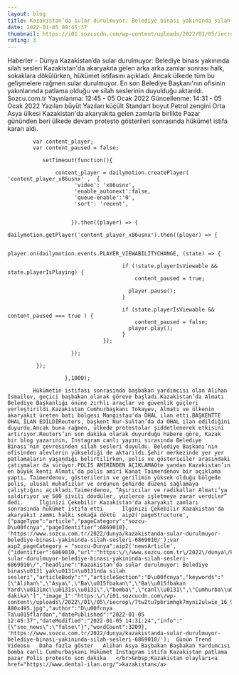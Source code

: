 ```yaml
--- 
layout: blog
title: Kazakistan’da sular durulmuyor: Belediye binası yakınında silah sesleri
date: 2022-01-05 09:45:37
thumbnail: https://i01.sozcucdn.com/wp-content/uploads/2022/01/05/iecrop/7tw2tu7pbrimhgk7myni2ulwie_16_9_1641375924-670x371.jpg
rating: 3
---
```

   Haberler - Dünya Kazakistan’da sular durulmuyor: Belediye binası yakınında silah sesleri Kazakistan'da akaryakıta gelen arka arka zamlar sonrası halk, sokaklara dökülürken, hükümet istifasını açıkladı. Ancak ülkede tüm bu gelişmelere rağmen sular durulmuyor. En son Belediye Başkanı'nın ofisinin yakınlarında patlama olduğu ve silah seslerinin duyulduğu aktarıldı.       Sozcu.com.tr    Yayınlanma: 12:45 - 05 Ocak 2022  Güncellenme: 14:31 - 05 Ocak 2022                 Yazıları büyüt Yazıları küçült Standart boyut         Petrol zengini Orta Asya ülkesi Kazakistan'da akaryakıta gelen zamlarla birlikte Pazar gününden beri ülkede devam protesto gösterileri sonrasında hükümet istifa kararı aldı.  
            
            var content_player;
            var content_paused = false;
         
               setTimeout(function(){
                  
                   content_player = dailymotion.createPlayer( 'content_player_x86usnx' ,  {
                         'video': 'x86usnx',
                         'enable_autonext':false,
                         'queue-enable':'0',
                         'sort': 'recent',
                         
                          
                        }).then((player) => {
                          dailymotion.getPlayer('content_player_x86usnx').then((player) => {
                          
                                  player.on(dailymotion.events.PLAYER_VIEWABILITYCHANGE, (state) => {
                                   
                                        if (!state.playerIsViewable && state.playerIsPlaying) {
                                            content_paused = true;
                                            
                                          player.pause();
                                        }
                                    
                                        if (state.playerIsViewable && content_paused === true ) {
                                            content_paused = false;
                                          player.play();
                                        }
                                  });
                          
                        });
                           
             });
                   
                      },1000);
            
            Hükümetin istifası sonrasında başbakan yardımcısı olan Alihan İsmailov, geçici başbakan olarak göreve başladı.Kazakistan’da Almatı Belediye Başkanlığı önüne zırhlı araçlar ve güvenlik güçleri yerleştirildi.Kazakistan Cumhurbaşkanı Tokayev, Almatı ve ülkenin akaryakıt üreten batı bölgesi Mangistau'da OHAL ilan etti.BAŞKENTTE OHAL İLAN EDİLDİReuters, başkent Nur-Sultan’da da OHAL ilan edildiğini duyurdu.Ancak buna rağmen, ülkede protestolar şiddetlenerek etkisini artırıyor.Reuters’ın son dakika olarak duyurduğu habere göre, Kazak bir blog yazarının, Instagram canlı yayını sırasında Belediye Binası’nın çevresinden silah sesleri duyuldu. Belediye Başkanı’nın ofisinden alevlerin yükseldiği de aktarıldı.Şehir merkezinde yer yer patlamaların yaşandığı belirtilirken, polis ve göstericiler arasındaki çatışmalar da sürüyor.POLİS AMİRİNDEN AÇIKLAMAÖte yandan Kazakistan’ın en büyük kenti Almatı’da polis amiri Kanat Taimerdenov bir açıklama yaptı… Taimerdenov, gösterilerin ve gerilimin yüksek olduğu bölgede polis, ulusal muhafızlar ve ordunun şehirde düzeni sağlamaya çalıştığını açıkladı.Taimerdenov, “Aşırıcılar ve radikallar Almatı’ya saldırıyor ve 500 sivili dövdüler, yüzlerce işletmeye zarar verdiler” dedi.     İlginizi Çekebilir Kazakistan'da akaryakıt zamları sonrasında hükümet istifa etti      İlginizi Çekebilir Kazakistan'da akaryakıt zammı halkı sokağa döktü  aip2('pageStructure', {"pageType":"article","pageCategory":"sozcu-D\u00fcnya","pageIdentifier":6869010}, 'https://www.sozcu.com.tr/2022/dunya/kazakistanda-sular-durulmuyor-belediye-binasi-yakininda-silah-sesleri-6869010/');var aip2_pageCategory = "sozcu-Dünya";aip2('newsArticle', {"identifier":6869010,"url":"https:\/\/www.sozcu.com.tr\/2022\/dunya\/kazakistanda-sular-durulmuyor-belediye-binasi-yakininda-silah-sesleri-6869010\/","headline":"Kazakistan’da sular durulmuyor: Belediye binas\u0131 yak\u0131n\u0131nda silah sesleri","articleBody":"","articleSection":"D\u00fcnya","keywords":"[\"Alihan\",\"Asya\",\"Ba\\u015fbakan\",\"Ba\\u015fbakan Yard\\u0131mc\\u0131s\\u0131\",\"bomba\",\"canl\\u0131\",\"Cumhurba\\u015fkan\\u0131\",\"H\\u00fck\\u00fcmet\",\"Instagram\",\"istifa\",\"Kazakistan\",\"patlama\",\"pazar\",\"Polis\",\"protesto\",\"son dakika\"]","image_1":"https:\/\/i01.sozcucdn.com\/wp-content\/uploads\/2022\/01\/05\/iecrop\/7tw2tu7pbrimhgk7myni2ulwie_16_9_1641375924-880x495.jpg","author":"D\u00fcnya Ta\u015flardan","datePublished":"2022-01-05 12:45:37","dateModified":"2022-01-05 14:31:24","info":"{\"seo_news\":\"false\"}","wordCount":3209}, 'https://www.sozcu.com.tr/2022/dunya/kazakistanda-sular-durulmuyor-belediye-binasi-yakininda-silah-sesleri-6869010/');  Günün Trend Videosu   Daha fazla göster   Alihan Asya Başbakan Başbakan Yardımcısı bomba canlı Cumhurbaşkanı Hükümet Instagram istifa Kazakistan patlama pazar Polis protesto son dakika   </br>&nbsp;Kazakistan olayları<a href="https://www.dental-ilan.org/">kazakistan</a>
